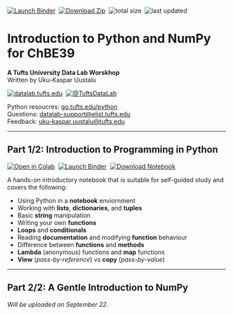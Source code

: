 [![Launch Binder](https://mybinder.org/badge_logo.svg)](https://mybinder.org/v2/gh/tuftsdatalab/chbe39/master?urlpath=lab)&nbsp;
[![Download Zip](https://tuftsdatalab.github.io/assets/badges/download.svg)](https://github.com/tuftsdatalab/chbe39/archive/master.zip)&nbsp;
![total size](https://img.shields.io/github/repo-size/tuftsdatalab/chbe39?label=total%20size)&nbsp;
![last updated](https://img.shields.io/github/last-commit/tuftsdatalab/chbe39?label=last%20updated)

# Introduction to Python and NumPy for ChBE39
**A Tufts University Data Lab Worskhop**  
Written by Uku-Kaspar Uustalu

[![datalab.tufts.edu](https://tuftsdatalab.github.io/assets/badges/datalab.svg)](https://sites.tufts.edu/datalab)&nbsp;
[![@TuftsDataLab](https://tuftsdatalab.github.io/assets/badges/twitter.svg)](https://twitter.com/intent/follow?screen_name=tuftsdatalab)

Python resoucres: [go.tufts.edu/python](https://sites.tufts.edu/datalab/python/)  
Questions: [datalab-support@elist.tufts.edu](mailto:datalab-support@elist.tufts.edu)  
Feedback: [uku-kaspar.uustalu@tufts.edu](mailto:uku-kaspar.uustalu@tufts.edu)

---
## Part 1/2: Introduction to Programming in Python

[![Open in Colab](https://colab.research.google.com/assets/colab-badge.svg)](https://colab.research.google.com/github/tuftsdatalab/chbe39/blob/master/chbe39-intro-python.ipynb)&nbsp;
[![Launch Binder](https://mybinder.org/badge_logo.svg)](https://mybinder.org/v2/gh/tuftsdatalab/chbe39/master?urlpath=lab/tree/chbe39-intro-python.ipynb)&nbsp;
[![Download Notebook](https://tuftsdatalab.github.io/assets/badges/jupyter.svg)](https://cdn.jsdelivr.net/gh/tuftsdatalab/chbe39/chbe39-intro-python.ipynb)&nbsp;

A hands-on introductory notebook that is suitable for self-guided study and covers the following:

- Using Python in a **notebook** enviornment
- Working with **lists**, **dictionaries**, and **tuples**
- Basic **string** manipulation
- Writing your own **functions**
- **Loops** and **conditionals**
- Reading **documentation** and modifying **function** behaviour
- Difference between **functions** and **methods**
- **Lambda** (anonymous) functions and **map** functions
- **View** (*pass-by-reference*) vs **copy** (*pass-by-value*)

---
## Part 2/2: A Gentle Introduction to NumPy
*Will be uploaded on September 22.*
